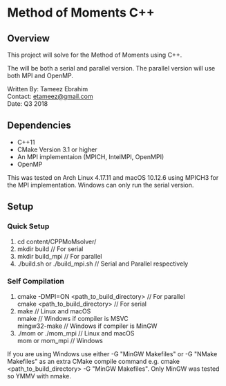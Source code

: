 # Method of Moments C++

## Overview

This project will solve for the Method of Moments using C++.

The will be both a serial and parallel version. The parallel version will use both MPI and OpenMP.

Written By: Tameez Ebrahim  
Contact:    etameez@gmail.com  
Date:       Q3 2018  

## Dependencies

* C++11
* CMake Version 3.1 or higher
* An MPI implementaion (MPICH, IntelMPI, OpenMPI) 
* OpenMP

This was tested on Arch Linux 4.17.11 and macOS 10.12.6 using MPICH3 for the MPI implementation. Windows can only run the serial version.

## Setup

### Quick Setup
1. cd content/CPPMoMsolver/
2. mkdir build                      // For serial 
3. mkdir build_mpi                  // For parallel
4. ./build.sh or ./build_mpi.sh     // Serial and Parallel respectively  

### Self Compilation
1. cmake -DMPI=ON <path_to_build_directory> // For parallel  
   cmake <path_to_build_directory>          // For serial  
2. make                                     // Linux and macOS  
   nmake                                    // Windows if compiler is MSVC   
   mingw32-make                             // Windows if compiler is MinGW  
3. ./mom or ./mom_mpi                       // Linux and macOS  
   mom or mom_mpi                           // Windows  

If you are using Windows use either -G "MinGW Makefiles" or -G "NMake Makefiles" as an extra CMake compile command
e.g. cmake <path_to_build_directory> -G "MinGW Makefiles". Only MinGW was tested so YMMV with nmake.

